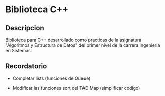 
# Biblioteca C++

## Descripcion

Biblioteca para C++ desarrollado como practicas de la asignatura "Algoritmos y Estructura de Datos" del primer nivel de la carrera Ingenieria en Sistemas.

## Recordatorio

- Completar lists (funciones de Queue)

- Modificar las funciones sort del TAD Map (simplificar codigo)
